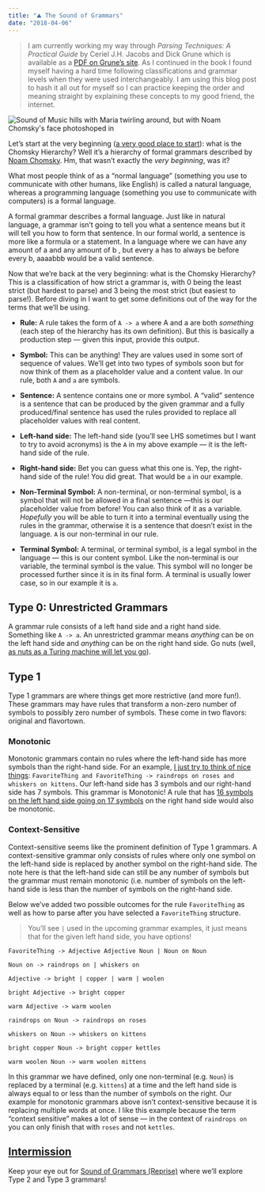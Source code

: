 ```yaml
---
title: "⛰ The Sound of Grammars"
date: "2018-04-06"
---
```


> I am currently working my way through _Parsing Techniques: A Practical Guide_ by Ceriel J.H. Jacobs and Dick Grune which is available as a [PDF on Grune’s site](https://dickgrune.com/Books/PTAPG_1st_Edition/BookBody.pdf). As I continued in the book I found myself having a hard time following classifications and grammar levels when they were used interchangeably. I am using this blog post to hash it all out for myself so I can practice keeping the order and meaning straight by explaining these concepts to my good friend, the internet.

![Sound of Music hills with Maria twirling around, but with Noam Chomsky's face photoshoped in](./the-sound-of-music.jpg)

Let’s start at the very beginning ([a very good place to start](https://open.spotify.com/track/1BQh9oqKFvcRqgR4rmB536?si=XnWXs8LsTuCKgebEkWBgkw)): what is the Chomsky Hierarchy? Well it’s a hierarchy of formal grammars described by [Noam Chomsky](https://en.wikipedia.org/wiki/Noam_Chomsky). Hm, that wasn’t exactly the _very beginning_, was it?

What most people think of as a “normal language” (something you use to communicate with other humans, like English) is called a natural language, whereas a programming language (something you use to communicate with computers) is a formal language.

A formal grammar describes a formal language. Just like in natural language, a grammar isn’t going to tell you what a sentence means but it will tell you how to form that sentence. In our formal world, a sentence is more like a formula or a statement. In a language where we can have any amount of a and any amount of b , but every a has to always be before every b, aaaabbb would be a valid sentence.

Now that we’re back at the very beginning: what is the Chomsky Hierarchy? This is a classification of how strict a grammar is, with 0 being the least strict (but hardest to parse) and 3 being the most strict (but easiest to parse!). Before diving in I want to get some definitions out of the way for the terms that we’ll be using.

- **Rule:** A rule takes the form of `A -> a` where A and a are both _something_ (each step of the hierarchy has its own definition). But this is basically a production step — given this input, provide this output.

- **Symbol:** This can be anything! They are values used in some sort of sequence of values. We’ll get into two types of symbols soon but for now think of them as a placeholder value and a content value. In our rule, both `A` and `a` are symbols.

- **Sentence:** A sentence contains one or more symbol. A “valid” sentence is a sentence that can be produced by the given grammar and a fully produced/final sentence has used the rules provided to replace all placeholder values with real content.

- **Left-hand side:** The left-hand side (you’ll see LHS sometimes but I want to try to avoid acronyms) is the `A` in my above example — it is the left-hand side of the rule.

- **Right-hand side:** Bet you can guess what this one is. Yep, the right-hand side of the rule! You did great. That would be `a` in our example.

- **Non-Terminal Symbol:** A non-terminal, or non-terminal symbol, is a symbol that will not be allowed in a final sentence —this is our placeholder value from before! You can also think of it as a variable. _Hopefully_ you will be able to turn it into a terminal eventually using the rules in the grammar, otherwise it is a sentence that doesn’t exist in the language. `A` is our non-terminal in our rule.

- **Terminal Symbol:** A terminal, or terminal symbol, is a legal symbol in the language — this is our content symbol. Like the non-terminal is our variable, the terminal symbol is the value. This symbol will no longer be processed further since it is in its final form. A terminal is usually lower case, so in our example it is `a`.

## Type 0: Unrestricted Grammars

A grammar rule consists of a left hand side and a right hand side. Something like `A -> a`. An unrestricted grammar means _anything_ can be on the left hand side and _anything_ can be on the right hand side. Go nuts (well, [as nuts as a Turing machine will let you go](https://en.wikipedia.org/wiki/Unrestricted_grammar#Unrestricted_grammars_and_Turing_machines)).

## Type 1

Type 1 grammars are where things get more restrictive (and more fun!). These grammars may have rules that transform a non-zero number of symbols to possibly zero number of symbols. These come in two flavors: original and flavortown.

### Monotonic

Monotonic grammars contain no rules where the left-hand side has more symbols than the right-hand side. For an example, [I just try to think of nice things](https://www.youtube.com/watch?v=0IagRZBvLtw): `FavoriteThing and FavoriteThing -> raindrops on roses and whiskers on kittens`. Our left-hand side has 3 symbols and our right-hand side has 7 symbols. This grammar is Monotonic! A rule that has [16 symbols on the left hand side going on 17 symbols](https://www.youtube.com/watch?v=hwK_WOXjfc0) on the right hand side would also be monotonic.

### Context-Sensitive

Context-sensitive seems like the prominent definition of Type 1 grammars. A context-sensitive grammar only consists of rules where only one symbol on the left-hand side is replaced by another symbol on the right-hand side. The note here is that the left-hand side can still be any number of symbols but the grammar must remain monotonic (i.e. number of symbols on the left-hand side is less than the number of symbols on the right-hand side.

Below we’ve added two possible outcomes for the rule `FavoriteThing` as well as how to parse after you have selected a `FavoriteThing` structure.

> You’ll see `|` used in the upcoming grammar examples, it just means that for the given left hand side, you have options!

```
FavoriteThing -> Adjective Adjective Noun | Noun on Noun

Noun on -> raindrops on | whiskers on

Adjective -> bright | copper | warm | woolen

bright Adjective -> bright copper

warm Adjective -> warm woolen

raindrops on Noun -> raindrops on roses

whiskers on Noun -> whiskers on kittens

bright copper Noun -> bright copper kettles

warm woolen Noun -> warm woolen mittens
```

In this grammar we have defined, only one non-terminal (e.g. `Noun`) is replaced by a terminal (e.g. `kittens`) at a time and the left hand side is always equal to or less than the number of symbols on the right. Our example for monotonic grammars above isn’t context-sensitive because it is replacing multiple words at once. I like this example because the term “context sensitive” makes a lot of sense — in the context of `raindrops on` you can only finish that with `roses` and not `kettles`.

## [Intermission](https://www.youtube.com/watch?v=M7pxbCAHyi4)

Keep your eye out for [Sound of Grammars (Reprise)](../the-sound-of-grammars-reprise) where we’ll explore Type 2 and Type 3 grammars!
